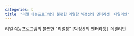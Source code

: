 ```yaml
---
categories: b
title: "리얼 예능프로그램의 불편한 리얼함 박정선의 엔터리셋  데일리안"
---
```

리얼 예능프로그램의 불편한 "리얼함" [박정선의 엔터리셋]&nbsp;&nbsp;데일리안